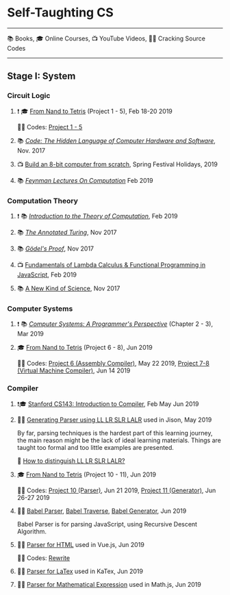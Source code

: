 # Self-Taughting CS

- - -
 
 :books: Books, :mortar_board: Online Courses, :tv: YouTube Videos, :male_detective: Cracking Source Codes

- - -

## Stage I: System

### Circuit Logic

1.  :exclamation: :mortar_board: [From Nand to Tetris](https://www.coursera.org/learn/build-a-computer) (Project 1 - 5), Feb 18-20 2019

    :man_technologist: Codes: [Project 1 - 5]()

1. :books: _[Code: The Hidden Language of Computer Hardware and Software](https://www.amazon.com/Code-Language-Computer-Hardware-Software/dp/0735611319)_, Nov. 2017

1. :tv: [Build an 8-bit computer from scratch](https://www.youtube.com/watch?v=HyznrdDSSGM&list=PLowKtXNTBypGqImE405J2565dvjafglHU), Spring Festival Holidays, 2019

1. :books: _[Feynman Lectures On Computation](https://www.amazon.com/Feynman-Lectures-Computation-Frontiers-Physics/dp/0738202967)_ Feb 2019

### Computation Theory

1.  :exclamation: :books: _[Introduction to the Theory of Computation](https://www.amazon.com/Introduction-Theory-Computation-Michael-Sipser/dp/113318779X)_, Feb 2019

1. :books: _[The Annotated Turing](https://www.amazon.com/Annotated-Turing-Through-Historic-Computability/dp/0470229055/)_, Nov 2017

1. :books: _[Gödel's Proof](https://www.amazon.com/Gödels-Proof-Ernest-Nagel/dp/0814758371/)_, Nov 2017

1. :tv: [Fundamentals of Lambda Calculus & Functional Programming in JavaScript](https://www.youtube.com/watch?v=3VQ382QG-y4), Feb 2019

1. :books: [A New Kind of Science](https://www.amazon.com/New-Kind-Science-Stephen-Wolfram/dp/1579550088), Nov 2017

### Computer Systems

1.  :exclamation: :books:  _[Computer Systems: A Programmer's Perspective](https://www.amazon.com/Computer-Systems-Programmers-Perspective-Engineering/dp/0134123832/)_ (Chapter 2 - 3), Mar 2019

1. :mortar_board: [From Nand to Tetris](https://www.coursera.org/learn/nand2tetris2) (Project 6 - 8), Jun 2019

   :man_technologist: Codes: [Project 6 (Assembly Compiler)](https://github.com/lin/nand2tetris-assembly), May 22 2019,  [Project 7-8 (Virtual Machine Compiler)](https://github.com/lin/nand2tetris-vm), Jun 14 2019

### Compiler

1.  :exclamation::mortar_board: [Stanford CS143: Introduction to Compiler](https://lagunita.stanford.edu/courses/Engineering/Compilers/Fall2014/course/), Feb May Jun 2019

1. :male_detective: [Generating Parser using LL LR SLR LALR](https://github.com/zaach/jison) used in Jison, May 2019

   By far, parsing techniques is the hardest part of this learning journey, the main reason might be the lack of ideal learning materials. Things are taught too formal and too little examples are presented.

   :notebook: [How to distinguish LL LR SLR LALR?](https://gist.github.com/lin/dc83bb38eb458ded3ff01aec4a327d54)

1. :mortar_board: [From Nand to Tetris](https://www.coursera.org/learn/nand2tetris2) (Project 10 - 11), Jun 2019
   
   :man_technologist: Codes: [Project 10 (Parser)](https://github.com/lin/nand2tetris-parser), Jun 21 2019, [Project 11 (Generator)](https://github.com/lin/nand2tetris-generator), Jun 26-27 2019

1. :male_detective: [Babel Parser](https://github.com/babel/babel/tree/master/packages/babel-parser), [Babel Traverse](https://github.com/babel/babel/tree/master/packages/babel-traverse), [Babel Generator](https://github.com/babel/babel/tree/master/packages/babel-generator), Jun 2019
 
   Babel Parser is for parsing JavaScript, using Recursive Descent Algorithm.
     
1. :male_detective: [Parser for HTML](https://github.com/vuejs/vue/) used in Vue.js, Jun 2019
   
   :man_technologist: Codes: [Rewrite](https://github.com/lin/html-parser-lite)

1. :male_detective: [Parser for LaTex](https://github.com/KaTeX/KaTeX) used in KaTex, Jun 2019

1. :male_detective: [Parser for Mathematical Expression](https://github.com/josdejong/mathjs) used in Math.js, Jun 2019
   

